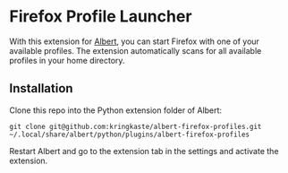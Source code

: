# Firefox Profile Launcher

With this extension for [Albert](https://albertlauncher.github.io/), you can start Firefox with one of your available profiles. The extension automatically scans for all available profiles in your home directory.

## Installation

Clone this repo into the Python extension folder of Albert:

```shell
git clone git@github.com:kringkaste/albert-firefox-profiles.git ~/.local/share/albert/python/plugins/albert-firefox-profiles
```

Restart Albert and go to the extension tab in the settings and activate the extension.